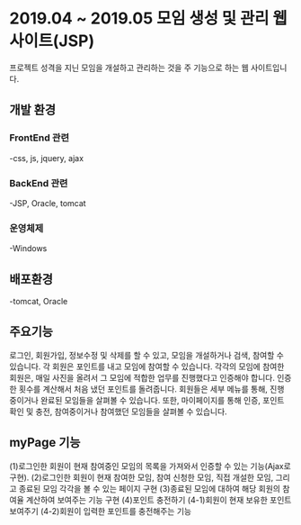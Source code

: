 # 2019.04 ~ 2019.05 모임 생성 및 관리 웹사이트(JSP)
프로젝트 성격을 지닌 모임을 개설하고 관리하는 것을 주 기능으로 하는 웹 사이트입니다.

## 개발 환경
### FrontEnd 관련
-css, js, jquery, ajax
### BackEnd 관련
-JSP, Oracle, tomcat
### 운영체제
-Windows
## 배포환경
-tomcat, Oracle

## 주요기능
로그인, 회원가입, 정보수정 및 삭제를 할 수 있고, 모임을 개설하거나 검색, 참여할 수 있습니다. 각 회원은 포인트를 내고 모임에 참여할 수 있습니다. 각각의 모임에 참여한 회원은, 매일 사진을 올려서 그 모임에 적합한 업무를 진행했다고 인증해야 합니다. 인증한 횟수를 계산해서 처음 냈던 포인트를 돌려줍니다. 
	회원들은 세부 메뉴를 통해, 진행 중이거나 완료된 모임들을 살펴볼 수 있습니다. 또한, 마이페이지를 통해 인증, 포인트 확인 및 충전, 참여중이거나 참여했던 모임들을 살펴볼 수 있습니다.
## myPage 기능
(1)로그인한 회원이 현재 참여중인 모임의 목록을 가져와서 인증할 수 있는 기능(Ajax로 구현).
(2)로그인한 회원이 현재 참여한 모임, 참여 신청한 모임, 직접 개설한 모임, 그리고 종료된 모임 각각을 볼 수 있는 페이지 구현
(3)종료된 모임에 대하여 해당 회원의 참여율 계산하여 보여주는 기능 구현 
(4)포인트 충전하기
	(4-1)회원이 현재 보유한 포인트 보여주기
	(4-2)회원이 입력한 포인트를 충전해주는 기능
                




